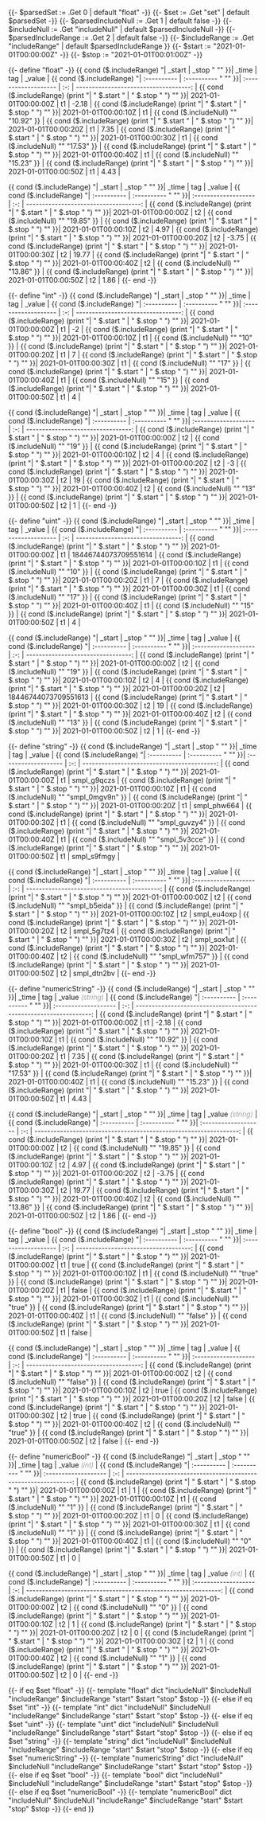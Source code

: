 {{- $parsedSet := .Get 0 | default "float" -}}
{{- $set := .Get "set" | default $parsedSet -}}
{{- $parsedIncludeNull := .Get 1 | default false -}}
{{- $includeNull := .Get "includeNull" | default $parsedIncludeNull -}}
{{- $parsedIncludeRange := .Get 2 | default false -}}
{{- $includeRange := .Get "includeRange" | default $parsedIncludeRange }}
{{- $start := "2021-01-01T00:00:00Z" -}}
{{- $stop := "2021-01-01T00:01:00Z" -}}

{{- define "float" -}}
{{ cond ($.includeRange)        "| _start      | _stop       " "" }}| _time                | tag |                                _value |
{{ cond ($.includeRange)        "| :---------- | :---------- " "" }}| :------------------- | :-: | ------------------------------------: |
{{ cond ($.includeRange) (print "| " $.start " | " $.stop " ") "" }}| 2021-01-01T00:00:00Z | t1  |                                 -2.18 |
{{ cond ($.includeRange) (print "| " $.start " | " $.stop " ") "" }}| 2021-01-01T00:00:10Z | t1  | {{ cond ($.includeNull) "" "10.92" }} |
{{ cond ($.includeRange) (print "| " $.start " | " $.stop " ") "" }}| 2021-01-01T00:00:20Z | t1  |                                  7.35 |
{{ cond ($.includeRange) (print "| " $.start " | " $.stop " ") "" }}| 2021-01-01T00:00:30Z | t1  | {{ cond ($.includeNull) "" "17.53" }} |
{{ cond ($.includeRange) (print "| " $.start " | " $.stop " ") "" }}| 2021-01-01T00:00:40Z | t1  | {{ cond ($.includeNull) "" "15.23" }} |
{{ cond ($.includeRange) (print "| " $.start " | " $.stop " ") "" }}| 2021-01-01T00:00:50Z | t1  |                                  4.43 |

{{ cond ($.includeRange)        "| _start      | _stop       " "" }}| _time                | tag |                                _value |
{{ cond ($.includeRange)        "| :---------- | :---------- " "" }}| :------------------- | :-: | ------------------------------------: |
{{ cond ($.includeRange) (print "| " $.start " | " $.stop " ") "" }}| 2021-01-01T00:00:00Z | t2  | {{ cond ($.includeNull) "" "19.85" }} |
{{ cond ($.includeRange) (print "| " $.start " | " $.stop " ") "" }}| 2021-01-01T00:00:10Z | t2  |                                  4.97 |
{{ cond ($.includeRange) (print "| " $.start " | " $.stop " ") "" }}| 2021-01-01T00:00:20Z | t2  |                                 -3.75 |
{{ cond ($.includeRange) (print "| " $.start " | " $.stop " ") "" }}| 2021-01-01T00:00:30Z | t2  |                                 19.77 |
{{ cond ($.includeRange) (print "| " $.start " | " $.stop " ") "" }}| 2021-01-01T00:00:40Z | t2  | {{ cond ($.includeNull) "" "13.86" }} |
{{ cond ($.includeRange) (print "| " $.start " | " $.stop " ") "" }}| 2021-01-01T00:00:50Z | t2  |                                  1.86 |
{{- end -}}

{{- define "int" -}}
{{ cond ($.includeRange)        "| _start      | _stop       " "" }}| _time                | tag |                             _value |
{{ cond ($.includeRange)        "| :---------- | :---------- " "" }}| :------------------- | :-: | ---------------------------------: |
{{ cond ($.includeRange) (print "| " $.start " | " $.stop " ") "" }}| 2021-01-01T00:00:00Z | t1  |                                 -2 |
{{ cond ($.includeRange) (print "| " $.start " | " $.stop " ") "" }}| 2021-01-01T00:00:10Z | t1  | {{ cond ($.includeNull) "" "10" }} |
{{ cond ($.includeRange) (print "| " $.start " | " $.stop " ") "" }}| 2021-01-01T00:00:20Z | t1  |                                  7 |
{{ cond ($.includeRange) (print "| " $.start " | " $.stop " ") "" }}| 2021-01-01T00:00:30Z | t1  | {{ cond ($.includeNull) "" "17" }} |
{{ cond ($.includeRange) (print "| " $.start " | " $.stop " ") "" }}| 2021-01-01T00:00:40Z | t1  | {{ cond ($.includeNull) "" "15" }} |
{{ cond ($.includeRange) (print "| " $.start " | " $.stop " ") "" }}| 2021-01-01T00:00:50Z | t1  |                                  4 |

{{ cond ($.includeRange)        "| _start      | _stop       " "" }}| _time                | tag |                             _value |
{{ cond ($.includeRange)        "| :---------- | :---------- " "" }}| :------------------- | :-: | ---------------------------------: |
{{ cond ($.includeRange) (print "| " $.start " | " $.stop " ") "" }}| 2021-01-01T00:00:00Z | t2  | {{ cond ($.includeNull) "" "19" }} |
{{ cond ($.includeRange) (print "| " $.start " | " $.stop " ") "" }}| 2021-01-01T00:00:10Z | t2  |                                  4 |
{{ cond ($.includeRange) (print "| " $.start " | " $.stop " ") "" }}| 2021-01-01T00:00:20Z | t2  |                                 -3 |
{{ cond ($.includeRange) (print "| " $.start " | " $.stop " ") "" }}| 2021-01-01T00:00:30Z | t2  |                                 19 |
{{ cond ($.includeRange) (print "| " $.start " | " $.stop " ") "" }}| 2021-01-01T00:00:40Z | t2  | {{ cond ($.includeNull) "" "13" }} |
{{ cond ($.includeRange) (print "| " $.start " | " $.stop " ") "" }}| 2021-01-01T00:00:50Z | t2  |                                  1 |
{{- end -}}

{{- define "uint" -}}
{{ cond ($.includeRange)        "| _start      | _stop       " "" }}| _time                | tag |                             _value |
{{ cond ($.includeRange)        "| :---------- | :---------- " "" }}| :------------------- | :-: | ---------------------------------: |
{{ cond ($.includeRange) (print "| " $.start " | " $.stop " ") "" }}| 2021-01-01T00:00:00Z | t1  |               18446744073709551614 |
{{ cond ($.includeRange) (print "| " $.start " | " $.stop " ") "" }}| 2021-01-01T00:00:10Z | t1  | {{ cond ($.includeNull) "" "10" }} |
{{ cond ($.includeRange) (print "| " $.start " | " $.stop " ") "" }}| 2021-01-01T00:00:20Z | t1  |                                  7 |
{{ cond ($.includeRange) (print "| " $.start " | " $.stop " ") "" }}| 2021-01-01T00:00:30Z | t1  | {{ cond ($.includeNull) "" "17" }} |
{{ cond ($.includeRange) (print "| " $.start " | " $.stop " ") "" }}| 2021-01-01T00:00:40Z | t1  | {{ cond ($.includeNull) "" "15" }} |
{{ cond ($.includeRange) (print "| " $.start " | " $.stop " ") "" }}| 2021-01-01T00:00:50Z | t1  |                                  4 |

{{ cond ($.includeRange)        "| _start      | _stop       " "" }}| _time                | tag |                             _value |
{{ cond ($.includeRange)        "| :---------- | :---------- " "" }}| :------------------- | :-: | ---------------------------------: |
{{ cond ($.includeRange) (print "| " $.start " | " $.stop " ") "" }}| 2021-01-01T00:00:00Z | t2  | {{ cond ($.includeNull) "" "19" }} |
{{ cond ($.includeRange) (print "| " $.start " | " $.stop " ") "" }}| 2021-01-01T00:00:10Z | t2  |                                  4 |
{{ cond ($.includeRange) (print "| " $.start " | " $.stop " ") "" }}| 2021-01-01T00:00:20Z | t2  |               18446744073709551613 |
{{ cond ($.includeRange) (print "| " $.start " | " $.stop " ") "" }}| 2021-01-01T00:00:30Z | t2  |                                 19 |
{{ cond ($.includeRange) (print "| " $.start " | " $.stop " ") "" }}| 2021-01-01T00:00:40Z | t2  | {{ cond ($.includeNull) "" "13" }} |
{{ cond ($.includeRange) (print "| " $.start " | " $.stop " ") "" }}| 2021-01-01T00:00:50Z | t2  |                                  1 |
{{- end -}}

{{- define "string" -}}
{{ cond ($.includeRange)        "| _start      | _stop       " "" }}| _time                | tag |                                      _value |
{{ cond ($.includeRange)        "| :---------- | :---------- " "" }}| :------------------- | :-: | ------------------------------------------: |
{{ cond ($.includeRange) (print "| " $.start " | " $.stop " ") "" }}| 2021-01-01T00:00:00Z | t1  |                                 smpl_g9qczs |
{{ cond ($.includeRange) (print "| " $.start " | " $.stop " ") "" }}| 2021-01-01T00:00:10Z | t1  | {{ cond ($.includeNull) "" "smpl_0mgv9n" }} |
{{ cond ($.includeRange) (print "| " $.start " | " $.stop " ") "" }}| 2021-01-01T00:00:20Z | t1  |                                 smpl_phw664 |
{{ cond ($.includeRange) (print "| " $.start " | " $.stop " ") "" }}| 2021-01-01T00:00:30Z | t1  | {{ cond ($.includeNull) "" "smpl_guvzy4" }} |
{{ cond ($.includeRange) (print "| " $.start " | " $.stop " ") "" }}| 2021-01-01T00:00:40Z | t1  | {{ cond ($.includeNull) "" "smpl_5v3cce" }} |
{{ cond ($.includeRange) (print "| " $.start " | " $.stop " ") "" }}| 2021-01-01T00:00:50Z | t1  |                                 smpl_s9fmgy |

{{ cond ($.includeRange)        "| _start      | _stop       " "" }}| _time                | tag |                                      _value |
{{ cond ($.includeRange)        "| :---------- | :---------- " "" }}| :------------------- | :-: | ------------------------------------------: |
{{ cond ($.includeRange) (print "| " $.start " | " $.stop " ") "" }}| 2021-01-01T00:00:00Z | t2  | {{ cond ($.includeNull) "" "smpl_b5eida" }} |
{{ cond ($.includeRange) (print "| " $.start " | " $.stop " ") "" }}| 2021-01-01T00:00:10Z | t2  |                                 smpl_eu4oxp |
{{ cond ($.includeRange) (print "| " $.start " | " $.stop " ") "" }}| 2021-01-01T00:00:20Z | t2  |                                 smpl_5g7tz4 |
{{ cond ($.includeRange) (print "| " $.start " | " $.stop " ") "" }}| 2021-01-01T00:00:30Z | t2  |                                 smpl_sox1ut |
{{ cond ($.includeRange) (print "| " $.start " | " $.stop " ") "" }}| 2021-01-01T00:00:40Z | t2  | {{ cond ($.includeNull) "" "smpl_wfm757" }} |
{{ cond ($.includeRange) (print "| " $.start " | " $.stop " ") "" }}| 2021-01-01T00:00:50Z | t2  |                                 smpl_dtn2bv |
{{- end -}}

{{- define "numericString" -}}
{{ cond ($.includeRange)        "| _start      | _stop       " "" }}| _time                | tag | _value _<span style="opacity:.5;font-weight:300">(string)</span>_ |
{{ cond ($.includeRange)        "| :---------- | :---------- " "" }}| :------------------- | :-: | ----------------------------------------------------------------: |
{{ cond ($.includeRange) (print "| " $.start " | " $.stop " ") "" }}| 2021-01-01T00:00:00Z | t1  |                                                             -2.18 |
{{ cond ($.includeRange) (print "| " $.start " | " $.stop " ") "" }}| 2021-01-01T00:00:10Z | t1  |                             {{ cond ($.includeNull) "" "10.92" }} |
{{ cond ($.includeRange) (print "| " $.start " | " $.stop " ") "" }}| 2021-01-01T00:00:20Z | t1  |                                                              7.35 |
{{ cond ($.includeRange) (print "| " $.start " | " $.stop " ") "" }}| 2021-01-01T00:00:30Z | t1  |                             {{ cond ($.includeNull) "" "17.53" }} |
{{ cond ($.includeRange) (print "| " $.start " | " $.stop " ") "" }}| 2021-01-01T00:00:40Z | t1  |                             {{ cond ($.includeNull) "" "15.23" }} |
{{ cond ($.includeRange) (print "| " $.start " | " $.stop " ") "" }}| 2021-01-01T00:00:50Z | t1  |                                                              4.43 |

{{ cond ($.includeRange)        "| _start      | _stop       " "" }}| _time                | tag | _value _<span style="opacity:.5;font-weight:300">(string)</span>_ |
{{ cond ($.includeRange)        "| :---------- | :---------- " "" }}| :------------------- | :-: | ----------------------------------------------------------------: |
{{ cond ($.includeRange) (print "| " $.start " | " $.stop " ") "" }}| 2021-01-01T00:00:00Z | t2  |                             {{ cond ($.includeNull) "" "19.85" }} |
{{ cond ($.includeRange) (print "| " $.start " | " $.stop " ") "" }}| 2021-01-01T00:00:10Z | t2  |                                                              4.97 |
{{ cond ($.includeRange) (print "| " $.start " | " $.stop " ") "" }}| 2021-01-01T00:00:20Z | t2  |                                                             -3.75 |
{{ cond ($.includeRange) (print "| " $.start " | " $.stop " ") "" }}| 2021-01-01T00:00:30Z | t2  |                                                             19.77 |
{{ cond ($.includeRange) (print "| " $.start " | " $.stop " ") "" }}| 2021-01-01T00:00:40Z | t2  |                             {{ cond ($.includeNull) "" "13.86" }} |
{{ cond ($.includeRange) (print "| " $.start " | " $.stop " ") "" }}| 2021-01-01T00:00:50Z | t2  |                                                              1.86 |
{{- end -}}

{{- define "bool" -}}
{{ cond ($.includeRange)        "| _start      | _stop       " "" }}| _time                | tag |                                _value |
{{ cond ($.includeRange)        "| :---------- | :---------- " "" }}| :------------------- | :-: | ------------------------------------: |
{{ cond ($.includeRange) (print "| " $.start " | " $.stop " ") "" }}| 2021-01-01T00:00:00Z | t1  |                                  true |
{{ cond ($.includeRange) (print "| " $.start " | " $.stop " ") "" }}| 2021-01-01T00:00:10Z | t1  |  {{ cond ($.includeNull) "" "true" }} |
{{ cond ($.includeRange) (print "| " $.start " | " $.stop " ") "" }}| 2021-01-01T00:00:20Z | t1  |                                 false |
{{ cond ($.includeRange) (print "| " $.start " | " $.stop " ") "" }}| 2021-01-01T00:00:30Z | t1  |  {{ cond ($.includeNull) "" "true" }} |
{{ cond ($.includeRange) (print "| " $.start " | " $.stop " ") "" }}| 2021-01-01T00:00:40Z | t1  | {{ cond ($.includeNull) "" "false" }} |
{{ cond ($.includeRange) (print "| " $.start " | " $.stop " ") "" }}| 2021-01-01T00:00:50Z | t1  |                                 false |

{{ cond ($.includeRange)        "| _start      | _stop       " "" }}| _time                | tag |                                _value |
{{ cond ($.includeRange)        "| :---------- | :---------- " "" }}| :------------------- | :-: | ------------------------------------: |
{{ cond ($.includeRange) (print "| " $.start " | " $.stop " ") "" }}| 2021-01-01T00:00:00Z | t2  | {{ cond ($.includeNull) "" "false" }} |
{{ cond ($.includeRange) (print "| " $.start " | " $.stop " ") "" }}| 2021-01-01T00:00:10Z | t2  |                                  true |
{{ cond ($.includeRange) (print "| " $.start " | " $.stop " ") "" }}| 2021-01-01T00:00:20Z | t2  |                                 false |
{{ cond ($.includeRange) (print "| " $.start " | " $.stop " ") "" }}| 2021-01-01T00:00:30Z | t2  |                                  true |
{{ cond ($.includeRange) (print "| " $.start " | " $.stop " ") "" }}| 2021-01-01T00:00:40Z | t2  |  {{ cond ($.includeNull) "" "true" }} |
{{ cond ($.includeRange) (print "| " $.start " | " $.stop " ") "" }}| 2021-01-01T00:00:50Z | t2  |                                 false |
{{- end -}}

{{- define "numericBool" -}}
{{ cond ($.includeRange)        "| _start      | _stop       " "" }}| _time                | tag | _value _<span style="opacity:.5;font-weight:300">(int)</span>_ |
{{ cond ($.includeRange)        "| :---------- | :---------- " "" }}| :------------------- | :-: | -------------------------------------------------------------: |
{{ cond ($.includeRange) (print "| " $.start " | " $.stop " ") "" }}| 2021-01-01T00:00:00Z | t1  |                                                              1 |
{{ cond ($.includeRange) (print "| " $.start " | " $.stop " ") "" }}| 2021-01-01T00:00:10Z | t1  |                              {{ cond ($.includeNull) "" "1" }} |
{{ cond ($.includeRange) (print "| " $.start " | " $.stop " ") "" }}| 2021-01-01T00:00:20Z | t1  |                                                              0 |
{{ cond ($.includeRange) (print "| " $.start " | " $.stop " ") "" }}| 2021-01-01T00:00:30Z | t1  |                              {{ cond ($.includeNull) "" "1" }} |
{{ cond ($.includeRange) (print "| " $.start " | " $.stop " ") "" }}| 2021-01-01T00:00:40Z | t1  |                              {{ cond ($.includeNull) "" "0" }} |
{{ cond ($.includeRange) (print "| " $.start " | " $.stop " ") "" }}| 2021-01-01T00:00:50Z | t1  |                                                              0 |

{{ cond ($.includeRange)        "| _start      | _stop       " "" }}| _time                | tag | _value _<span style="opacity:.5;font-weight:300">(int)</span>_ |
{{ cond ($.includeRange)        "| :---------- | :---------- " "" }}| :------------------- | :-: | -------------------------------------------------------------: |
{{ cond ($.includeRange) (print "| " $.start " | " $.stop " ") "" }}| 2021-01-01T00:00:00Z | t2  |                              {{ cond ($.includeNull) "" "0" }} |
{{ cond ($.includeRange) (print "| " $.start " | " $.stop " ") "" }}| 2021-01-01T00:00:10Z | t2  |                                                              1 |
{{ cond ($.includeRange) (print "| " $.start " | " $.stop " ") "" }}| 2021-01-01T00:00:20Z | t2  |                                                              0 |
{{ cond ($.includeRange) (print "| " $.start " | " $.stop " ") "" }}| 2021-01-01T00:00:30Z | t2  |                                                              1 |
{{ cond ($.includeRange) (print "| " $.start " | " $.stop " ") "" }}| 2021-01-01T00:00:40Z | t2  |                              {{ cond ($.includeNull) "" "1" }} |
{{ cond ($.includeRange) (print "| " $.start " | " $.stop " ") "" }}| 2021-01-01T00:00:50Z | t2  |                                                              0 |
{{- end -}}

{{- if eq $set "float" -}}
  {{- template "float" dict "includeNull" $includeNull "includeRange" $includeRange "start" $start "stop" $stop -}}
{{- else if eq $set "int" -}}
  {{- template "int" dict "includeNull" $includeNull "includeRange" $includeRange "start" $start "stop" $stop -}}
{{- else if eq $set "uint" -}}
  {{- template "uint" dict "includeNull" $includeNull "includeRange" $includeRange "start" $start "stop" $stop -}}
{{- else if eq $set "string" -}}
  {{- template "string" dict "includeNull" $includeNull "includeRange" $includeRange "start" $start "stop" $stop -}}
{{- else if eq $set "numericString" -}}
  {{- template "numericString" dict "includeNull" $includeNull "includeRange" $includeRange "start" $start "stop" $stop -}}
{{- else if eq $set "bool" -}}
  {{- template "bool" dict "includeNull" $includeNull "includeRange" $includeRange "start" $start "stop" $stop -}}
{{- else if eq $set "numericBool" -}}
  {{- template "numericBool" dict "includeNull" $includeNull "includeRange" $includeRange "start" $start "stop" $stop -}}
{{- end }}